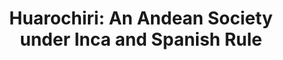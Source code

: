 ---
id: 0fc4b3f92c2a6936
full_citation: 'Spalding, Karen. _Huarochiri: An Andean Society under Inca and Spanish Rule_. Stanford, CA: Stanford University Press, 1988.'
casual_citation: 'Karen Spalding, _Huarochiri: An Andean Society under Inca and Spanish Rule_ (1988 [1984]).'
title: 'Huarochiri: An Andean Society under Inca and Spanish Rule'
authors: 
    - be5491ce5320bb0f
original_publication_year: 1984
has_cover_image: false
oclc: 246092348
amzn: 0804715165
isbn: 9780804715164
---